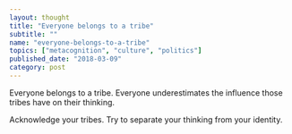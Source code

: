 ```yaml
---
layout: thought
title: "Everyone belongs to a tribe"
subtitle: ""
name: "everyone-belongs-to-a-tribe"
topics: ["metacognition", "culture", "politics"]
published_date: "2018-03-09"
category: post
---
```


Everyone belongs to a tribe. Everyone underestimates the influence those
tribes have on their thinking.

Acknowledge your tribes. Try to separate your thinking from your identity.

